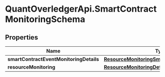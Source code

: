 # QuantOverledgerApi.SmartContractMonitoringSchema

## Properties

Name | Type | Description | Notes
------------ | ------------- | ------------- | -------------
**smartContractEventMonitoringDetails** | [**ResourceMonitoringSmartContractEventDetails**](ResourceMonitoringSmartContractEventDetails.md) |  | [optional] 
**resourceMonitoring** | [**ResourceMonitoringDetails**](ResourceMonitoringDetails.md) |  | [optional] 


